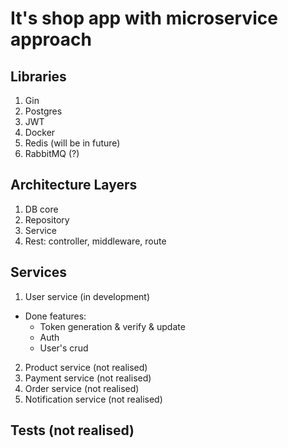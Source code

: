 # It's shop app with microservice approach 

## Libraries
1. Gin
2. Postgres
3. JWT
4. Docker
5. Redis (will be in future)
6. RabbitMQ (?)

## Architecture Layers
1. DB core
2. Repository
3. Service
4. Rest: controller, middleware, route

## Services
1. User service (in development)
- Done features: 
  - Token generation & verify & update
  - Auth
  - User's crud
2. Product service (not realised)
3. Payment service (not realised)
4. Order service (not realised)
5. Notification service (not realised)


## Tests (not realised)


